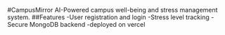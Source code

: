 #CampusMirror
AI-Powered campus well-being and stress management system.
##Features
-User registration and login
-Stress level tracking
-Secure MongoDB backend
-deployed on vercel
